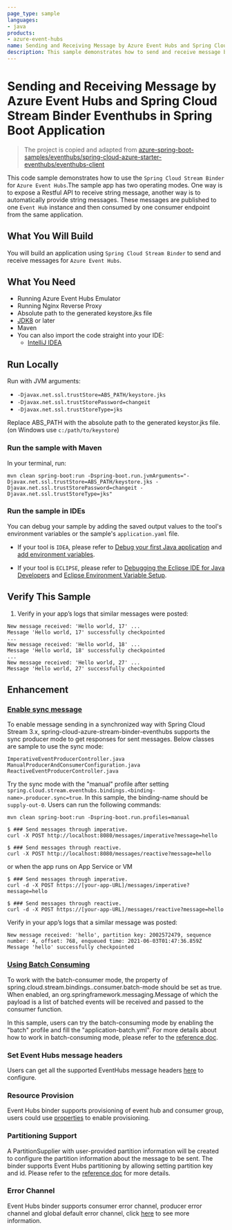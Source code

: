 ```yaml
---
page_type: sample
languages:
- java
products:
- azure-event-hubs
name: Sending and Receiving Message by Azure Event Hubs and Spring Cloud Stream Binder Eventhubs in Spring Boot Application
description: This sample demonstrates how to send and receive message by Azure Event Hubs and Spring Cloud Stream Binder EventHubs in Spring Boot application.
---
```


# Sending and Receiving Message by Azure Event Hubs and Spring Cloud Stream Binder Eventhubs in Spring Boot Application

>The project is copied and adapted from [    azure-spring-boot-samples/eventhubs/spring-cloud-azure-starter-eventhubs/eventhubs-client](https://github.com/Azure-Samples/azure-spring-boot-samples/tree/8a6ccc248fd6c61f3bec4470eb453238fe77bfd5/eventhubs/spring-cloud-azure-starter-eventhubs/eventhubs-client)

This code sample demonstrates how to use the `Spring Cloud Stream Binder` for `Azure Event Hubs`.The
sample app has two operating modes.
One way is to expose a Restful API to receive string message, another way is to automatically provide string messages.
These messages are published to one `Event Hub` instance and then consumed by one consumer
endpoint from the same application.

## What You Will Build
You will build an application using `Spring Cloud Stream Binder` to send and receive messages for `Azure Event Hubs`.

## What You Need

- Running Azure Event Hubs Emulator
- Running Nginx Reverse Proxy
- Absolute path to the generated keystore.jks file
- [JDK8](https://www.oracle.com/java/technologies/downloads/) or later
- Maven
- You can also import the code straight into your IDE:
    - [IntelliJ IDEA](https://www.jetbrains.com/idea/download)


## Run Locally

Run with JVM arguments:
- `-Djavax.net.ssl.trustStore=ABS_PATH/keystore.jks`
- `-Djavax.net.ssl.trustStorePassword=changeit`
- `-Djavax.net.ssl.trustStoreType=jks`

Replace ABS_PATH with the absolute path to the generated keystor.jks file. (on Windows use `c:/path/to/keystore`)

### Run the sample with Maven

In your terminal, run:

```shell
mvn clean spring-boot:run -Dspring-boot.run.jvmArguments="-Djavax.net.ssl.trustStore=ABS_PATH/keystore.jks -Djavax.net.ssl.trustStorePassword=changeit -Djavax.net.ssl.trustStoreType=jks"
```

### Run the sample in IDEs

You can debug your sample by adding the saved output values to the tool's environment variables or the sample's `application.yaml` file.

* If your tool is `IDEA`, please refer to [Debug your first Java application](https://www.jetbrains.com/help/idea/debugging-your-first-java-application.html) and [add environment variables](https://www.jetbrains.com/help/objc/add-environment-variables-and-program-arguments.html#add-environment-variables).

* If your tool is `ECLIPSE`, please refer to [Debugging the Eclipse IDE for Java Developers](https://www.eclipse.org/community/eclipse_newsletter/2017/june/article1.php) and [Eclipse Environment Variable Setup](https://examples.javacodegeeks.com/desktop-java/ide/eclipse/eclipse-environment-variable-setup-example/).

## Verify This Sample

1.  Verify in your app’s logs that similar messages were posted:

```shell
New message received: 'Hello world, 17' ...
Message 'Hello world, 17' successfully checkpointed
...
New message received: 'Hello world, 18' ...
Message 'Hello world, 18' successfully checkpointed
...
New message received: 'Hello world, 27' ...
Message 'Hello world, 27' successfully checkpointed

```

## Enhancement

### [Enable sync message](https://aka.ms/spring/docs/4.0.0#producer-properties)

To enable message sending in a synchronized way with Spring Cloud Stream 3.x, spring-cloud-azure-stream-binder-eventhubs supports the sync producer mode to get responses for sent messages. 
Below classes are sample to use the sync mode:
```
ImperativeEventProducerController.java
ManualProducerAndConsumerConfiguration.java   
ReactiveEventProducerController.java
```
Try the sync mode with the "manual" profile after setting `spring.cloud.stream.eventhubs.bindings.<binding-name>.producer.sync=true`. In this sample, the binding-name should be `supply-out-0`. Users can run the following commands:
```
mvn clean spring-boot:run -Dspring-boot.run.profiles=manual

$ ### Send messages through imperative.  
curl -X POST http://localhost:8080/messages/imperative?message=hello

$ ### Send messages through reactive.
curl -X POST http://localhost:8080/messages/reactive?message=hello
```
or when the app runs on App Service or VM
```
$ ### Send messages through imperative.
curl -d -X POST https://[your-app-URL]/messages/imperative?message=hello

$ ### Send messages through reactive.
curl -d -X POST https://[your-app-URL]/messages/reactive?message=hello
```
Verify in your app’s logs that a similar message was posted:
```
New message received: 'hello', partition key: 2002572479, sequence number: 4, offset: 768, enqueued time: 2021-06-03T01:47:36.859Z
Message 'hello' successfully checkpointed
```

### [Using Batch Consuming](https://aka.ms/spring/docs/4.0.0#batch-consumer-support)

To work with the batch-consumer mode, the property of spring.cloud.stream.bindings.<binding-name>.consumer.batch-mode should be set as true. When enabled, an org.springframework.messaging.Message of which the payload is a list of batched events will be received and passed to the consumer function.

In this sample, users can try the batch-consuming mode by enabling the "batch" profile and fill the "application-batch.yml". For more details about how to work in batch-consuming mode, please refer to the [reference doc](https://aka.ms/spring/docs/4.0.0#batch-consumer-support-2).

### Set Event Hubs message headers

Users can get all the supported EventHubs message headers [here](https://aka.ms/spring/docs/4.0.0#scs-eh-headers) to configure.

### Resource Provision

Event Hubs binder supports provisioning of event hub and consumer group, users could use [properties](https://aka.ms/spring/docs/4.0.0#resource-provision) to enable provisioning.

### Partitioning Support

A PartitionSupplier with user-provided partition information will be created to configure the partition information about the message to be sent. The binder supports Event Hubs partitioning by allowing setting partition key and id. Please refer to the [reference doc](https://aka.ms/spring/docs/4.0.0#partitioning-support-2) for more details.

### Error Channel

Event Hubs binder supports consumer error channel, producer error channel and global default error channel, click [here](https://aka.ms/spring/docs/4.0.0#error-channels) to see more information.
